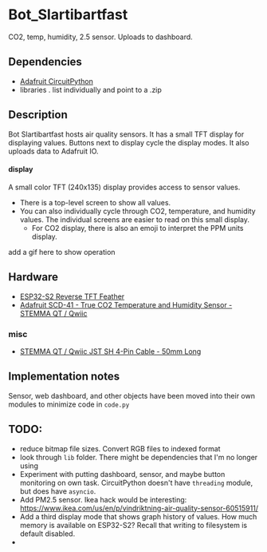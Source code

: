 # Bot_Slartibartfast
CO2, temp, humidity, 2.5 sensor.  Uploads to dashboard.

## Dependencies
- [Adafruit CircuitPython](https://github.com/adafruit/circuitpython)
- libraries .  list individually and point to a .zip

## Description
Bot Slartibartfast hosts air quality sensors. It has a small TFT display for displaying values. Buttons next to display cycle the display modes. It also uploads data to Adafruit IO.

#### display
A small color TFT (240x135) display provides access to sensor values.  
- There is a top-level screen to show all values.
- You can also individually cycle through CO2, temperature, and humidity values.  The individual screens are easier to read on this small display.
  - For CO2 display, there is also an emoji to interpret the PPM units display.


add a gif here to show operation


## Hardware
- [ESP32-S2 Reverse TFT Feather](https://www.adafruit.com/product/5345)
- [Adafruit SCD-41 - True CO2 Temperature and Humidity Sensor - STEMMA QT / Qwiic](https://www.adafruit.com/product/5190)

### misc
- [STEMMA QT / Qwiic JST SH 4-Pin Cable - 50mm Long](https://www.adafruit.com/product/4399)

## Implementation notes
Sensor, web dashboard, and other objects have been moved into their own modules to minimize code in `code.py`  


## TODO:
- reduce bitmap file sizes.  Convert RGB files to indexed format
- look through `lib` folder.  There might be dependencies that I'm no longer using
- Experiment with putting dashboard, sensor, and maybe button monitoring on own task.  CircuitPython doesn't have `threading` module, but does have `asyncio`.
- Add PM2.5 sensor.  Ikea hack would be interesting: https://www.ikea.com/us/en/p/vindriktning-air-quality-sensor-60515911/
- Add a third display mode that shows graph history of values.  How much memory is available on ESP32-S2?  Recall that writing to filesystem is default disabled.
- 
